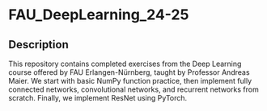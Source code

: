 # FAU_DeepLearning_24-25

## Description
This repository contains completed exercises from the Deep Learning course offered by FAU Erlangen-Nürnberg, taught by Professor Andreas Maier. We start with basic NumPy function practice, then implement fully connected networks, convolutional networks, and recurrent networks from scratch. Finally, we implement ResNet using PyTorch.
